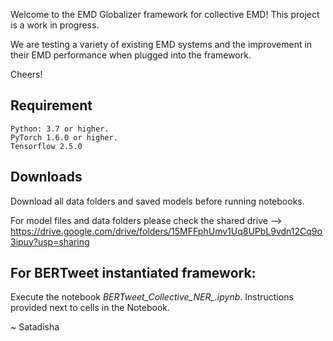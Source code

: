 Welcome to the EMD Globalizer framework for collective EMD!
This project is a work in progress.

We are testing a variety of existing EMD systems and the improvement in their EMD performance when plugged into the framework.

Cheers!

## Requirement
```
Python: 3.7 or higher.
PyTorch 1.6.0 or higher.
Tensorflow 2.5.0
```


## Downloads
Download all data folders and saved models before running notebooks.

For model files and data folders please check the shared drive --> https://drive.google.com/drive/folders/15MFFphUmv1Uq8UPbL9vdn12Cq9o3ipuy?usp=sharing


## For BERTweet instantiated framework:

Execute the notebook *BERTweet_Collective_NER_.ipynb*. Instructions provided next to cells in the Notebook. 


~ Satadisha